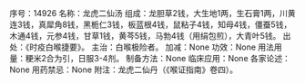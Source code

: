 序号：14926
名称：龙虎二仙汤
组成：龙胆草2钱，大生地1两，生石膏1两，川黄连3钱，真犀角8钱，黑栀仁3钱，板蓝根4钱，鼠粘子4钱，知母4钱，僵蚕5钱，木通4钱，元参4钱，甘草1钱，黄芩5钱，马勃4钱（用绢包煎），大青叶5钱。
出处：《时疫白喉捷要》。
主治：白喉极险者。
加减：None
功效：None
用法用量：粳米2合为引，日服3-4剂。
制备方法：None
临床应用：None
各家论述：None
用药禁忌：None
附注：龙虎二仙丹（《喉证指南》卷四）。
